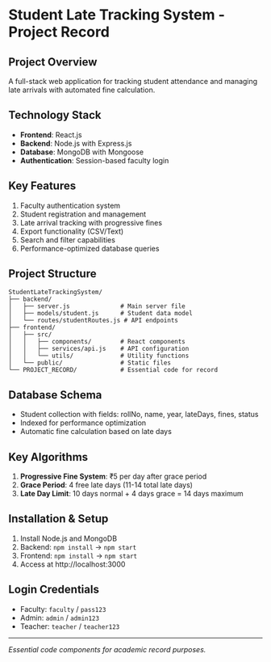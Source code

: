 # Student Late Tracking System - Project Record

## Project Overview
A full-stack web application for tracking student attendance and managing late arrivals with automated fine calculation.

## Technology Stack
- **Frontend**: React.js
- **Backend**: Node.js with Express.js
- **Database**: MongoDB with Mongoose
- **Authentication**: Session-based faculty login

## Key Features
1. Faculty authentication system
2. Student registration and management
3. Late arrival tracking with progressive fines
4. Export functionality (CSV/Text)
5. Search and filter capabilities
6. Performance-optimized database queries

## Project Structure
```
StudentLateTrackingSystem/
├── backend/
│   ├── server.js              # Main server file
│   ├── models/student.js      # Student data model
│   └── routes/studentRoutes.js # API endpoints
├── frontend/
│   ├── src/
│   │   ├── components/        # React components
│   │   ├── services/api.js    # API configuration
│   │   └── utils/             # Utility functions
│   └── public/                # Static files
└── PROJECT_RECORD/            # Essential code for record
```

## Database Schema
- Student collection with fields: rollNo, name, year, lateDays, fines, status
- Indexed for performance optimization
- Automatic fine calculation based on late days

## Key Algorithms
1. **Progressive Fine System**: ₹5 per day after grace period
2. **Grace Period**: 4 free late days (11-14 total late days)
3. **Late Day Limit**: 10 days normal + 4 days grace = 14 days maximum

## Installation & Setup
1. Install Node.js and MongoDB
2. Backend: `npm install` → `npm start`
3. Frontend: `npm install` → `npm start`
4. Access at http://localhost:3000

## Login Credentials
- Faculty: `faculty` / `pass123`
- Admin: `admin` / `admin123`
- Teacher: `teacher` / `teacher123`

---
*Essential code components for academic record purposes.*
